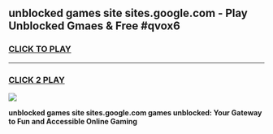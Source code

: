 
## unblocked games site sites.google.com - Play Unblocked Gmaes & Free #qvox6
<h3>
<a href="https://news.freeplayer.one?title=unblocked_games_site_sites.google.com&ref=26F">CLICK TO PLAY</a></h3>
<hr>

<h3>
<a href="https://news.freeplayer.one?title=unblocked_games_site_sites.google.com&ref=26F">CLICK 2 PLAY</a>
  
</h3>

<a href="https://news.freeplayer.one?title=unblocked_games_site_sites.google.com&ref=26F/"><img src="https://clearcache.store/games.png"></a>


**unblocked games site sites.google.com games unblocked: Your Gateway to Fun and Accessible Online Gaming**
